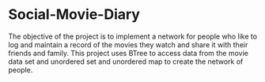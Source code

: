 # Social-Movie-Diary
The objective of the project is to implement a network for people who like to log and maintain a record of the movies they watch and share it with their friends and family. This project uses BTree to access data from the movie data set and unordered set and unordered map to create the network of people.

